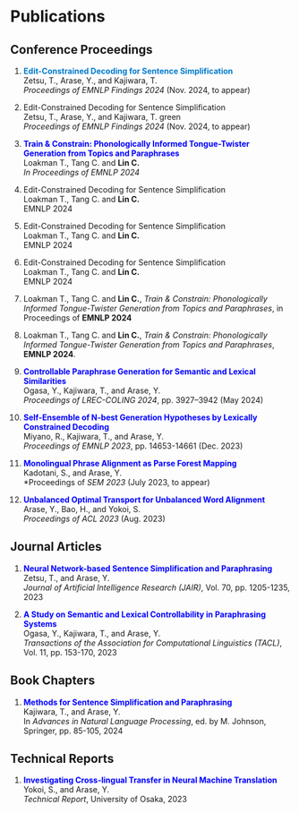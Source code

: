 
# Publications

## Conference Proceedings


1. <b style="color: #007acc;">Edit-Constrained Decoding for Sentence Simplification</b>  
   Zetsu, T., Arase, Y., and Kajiwara, T.  
   *Proceedings of EMNLP Findings 2024* (Nov. 2024, to appear)

1. <span class="publication-title">Edit-Constrained Decoding for Sentence Simplification</span>  
   Zetsu, T., Arase, Y., and Kajiwara, T. green  
   *Proceedings of EMNLP Findings 2024* (Nov. 2024, to appear)

1. <span style="color:blue;">**Train & Constrain: Phonologically Informed Tongue-Twister Generation from Topics and Paraphrases**</span>  
   Loakman T., Tang C. and **Lin C.**  
   *In Proceedings of EMNLP 2024* 

1. <span class="blue-italic">Edit-Constrained Decoding for Sentence Simplification</span>  
   Loakman T., Tang C. and **Lin C.**  
    <span class="blue-bold">EMNLP 2024</span>  

1. <span class="blue-italic">Edit-Constrained Decoding for Sentence Simplification</span>  
   Loakman T., Tang C. and **Lin C.**  
    <span class="blue-bold-italic">EMNLP 2024</span>  


1. <span class="publication-title">Edit-Constrained Decoding for Sentence Simplification</span>  
   Loakman T., Tang C. and **Lin C.**  
    <span class="venue">EMNLP 2024</span>  



1. Loakman T., Tang C. and **Lin C.**, *Train & Constrain: Phonologically Informed Tongue-Twister Generation from Topics and Paraphrases*, 
   in Proceedings of **EMNLP 2024**     

1. Loakman T., Tang C. and **Lin C.**, *Train & Constrain: Phonologically Informed Tongue-Twister Generation from Topics and Paraphrases*, 
   **EMNLP 2024**. 

3. <span style="color:blue;">**Controllable Paraphrase Generation for Semantic and Lexical Similarities**</span>  
   Ogasa, Y., Kajiwara, T., and Arase, Y.  
   *Proceedings of LREC-COLING 2024*, pp. 3927–3942 (May 2024)

4. <span style="color:blue;">**Self-Ensemble of N-best Generation Hypotheses by Lexically Constrained Decoding**</span>  
   Miyano, R., Kajiwara, T., and Arase, Y.  
   *Proceedings of EMNLP 2023*, pp. 14653-14661 (Dec. 2023)

5. <span style="color:blue;">**Monolingual Phrase Alignment as Parse Forest Mapping**</span>  
   Kadotani, S., and Arase, Y.  
   *Proceedings of *SEM 2023* (July 2023, to appear)

6. <span style="color:blue;">**Unbalanced Optimal Transport for Unbalanced Word Alignment**</span>  
   Arase, Y., Bao, H., and Yokoi, S.  
   *Proceedings of ACL 2023* (Aug. 2023)

## Journal Articles
1. <span style="color:blue;">**Neural Network-based Sentence Simplification and Paraphrasing**</span>  
   Zetsu, T., and Arase, Y.  
   *Journal of Artificial Intelligence Research (JAIR)*, Vol. 70, pp. 1205-1235, 2023

2. <span style="color:blue;">**A Study on Semantic and Lexical Controllability in Paraphrasing Systems**</span>  
   Ogasa, Y., Kajiwara, T., and Arase, Y.  
   *Transactions of the Association for Computational Linguistics (TACL)*, Vol. 11, pp. 153-170, 2023

## Book Chapters
1. <span style="color:blue;">**Methods for Sentence Simplification and Paraphrasing**</span>  
   Kajiwara, T., and Arase, Y.  
   In *Advances in Natural Language Processing*, ed. by M. Johnson, Springer, pp. 85-105, 2024

## Technical Reports
1. <span style="color:blue;">**Investigating Cross-lingual Transfer in Neural Machine Translation**</span>  
   Yokoi, S., and Arase, Y.  
   *Technical Report*, University of Osaka, 2023
